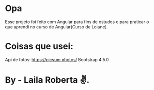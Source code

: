# Opa

Esse projeto foi feito com Angular para fins de estudos e para praticar o que aprendi no curso de Angular(Curso de Loiane). 

# Coisas que usei: 

Api de fotos: https://picsum.photos/
Bootstrap 4.5.0

# By - Laila Roberta ✌.

